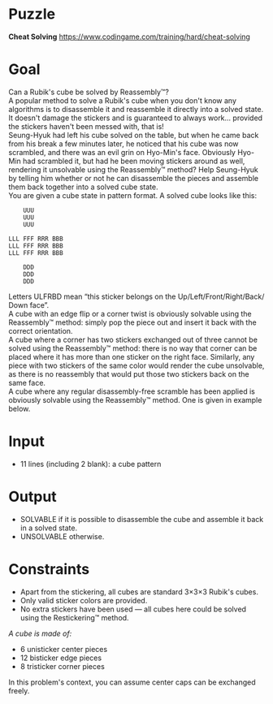 # Puzzle
**Cheat Solving** https://www.codingame.com/training/hard/cheat-solving

# Goal
Can a Rubik's cube be solved by Reassembly™?  
A popular method to solve a Rubik's cube when you don't know any algorithms is to disassemble it and reassemble it directly into a solved state. It doesn't damage the stickers and is guaranteed to always work... provided the stickers haven't been messed with, that is!  
Seung-Hyuk had left his cube solved on the table, but when he came back from his break a few minutes later, he noticed that his cube was now scrambled, and there was an evil grin on Hyo-Min's face. Obviously Hyo-Min had scrambled it, but had he been moving stickers around as well, rendering it unsolvable using the Reassembly™ method? Help Seung-Hyuk by telling him whether or not he can disassemble the pieces and assemble them back together into a solved cube state.  
You are given a cube state in pattern format. A solved cube looks like this:

```
    UUU
    UUU
    UUU

LLL FFF RRR BBB
LLL FFF RRR BBB
LLL FFF RRR BBB

    DDD
    DDD
    DDD
```

Letters ULFRBD mean “this sticker belongs on the Up/‌Left/‌Front/‌Right/‌Back/‌Down face”.  
A cube with an edge flip or a corner twist is obviously solvable using the Reassembly™ method: simply pop the piece out and insert it back with the correct orientation.  
A cube where a corner has two stickers exchanged out of three cannot be solved using the Reassembly™ method: there is no way that corner can be placed where it has more than one sticker on the right face. Similarly, any piece with two stickers of the same color would render the cube unsolvable, as there is no reassembly that would put those two stickers back on the same face.  
A cube where any regular disassembly-free scramble has been applied is obviously solvable using the Reassembly™ method. One is given in example below.  

# Input
* 11 lines (including 2 blank): a cube pattern
  
# Output
* SOLVABLE if it is possible to disassemble the cube and assemble it back in a solved state.
* UNSOLVABLE otherwise.

# Constraints
* Apart from the stickering, all cubes are standard 3×3×3 Rubik's cubes.
* Only valid sticker colors are provided.
* No extra stickers have been used — all cubes here could be solved using the Restickering™ method.

*A cube is made of:*  
* 6 unisticker center pieces
* 12 bisticker edge pieces
* 8 tristicker corner pieces

In this problem's context, you can assume center caps can be exchanged freely.
